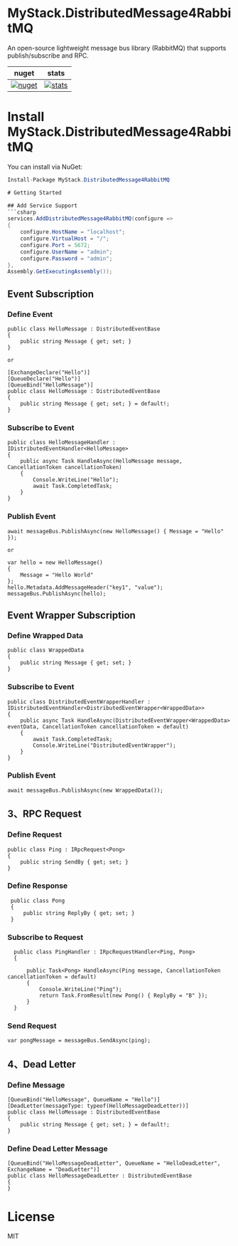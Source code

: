 # MyStack.DistributedMessage4RabbitMQ

An open-source lightweight message bus library (RabbitMQ) that supports publish/subscribe and RPC.

| nuget      | stats |
| ----------- | ----------- | 
| [![nuget](https://img.shields.io/nuget/v/DistributedMessage4RabbitMQ.svg?style=flat-square)](https://www.nuget.org/packages/DistributedMessage4RabbitMQ)    | [![stats](https://img.shields.io/nuget/dt/DistributedMessage4RabbitMQ.svg?style=flat-square)](https://www.nuget.org/stats/packages/DistributedMessage4RabbitMQ?groupby=Version)         |

# Install MyStack.DistributedMessage4RabbitMQ

You can install via NuGet:
```csharp
Install-Package MyStack.DistributedMessage4RabbitMQ

# Getting Started

## Add Service Support
```csharp 
services.AddDistributedMessage4RabbitMQ(configure =>
{
    configure.HostName = "localhost";
    configure.VirtualHost = "/";
    configure.Port = 5672;
    configure.UserName = "admin";
    configure.Password = "admin";
},
Assembly.GetExecutingAssembly());
```

## Event Subscription
### Define Event
```
public class HelloMessage : DistributedEventBase
{
    public string Message { get; set; }
}

or

[ExchangeDeclare("Hello")]
[QueueDeclare("Hello")]
[QueueBind("HelloMessage")]
public class HelloMessage : DistributedEventBase
{
    public string Message { get; set; } = default!;
}
```

### Subscribe to Event  
```
public class HelloMessageHandler : IDistributedEventHandler<HelloMessage>
{
    public async Task HandleAsync(HelloMessage message, CancellationToken cancellationToken)
    {
        Console.WriteLine("Hello");
        await Task.CompletedTask;
    }
}
```
### Publish Event
```
await messageBus.PublishAsync(new HelloMessage() { Message = "Hello" });

or 

var hello = new HelloMessage()
{
    Message = "Hello World"
};
hello.Metadata.AddMessageHeader("key1", "value");
messageBus.PublishAsync(hello);
```


## Event Wrapper Subscription
### Define Wrapped Data
``` 
public class WrappedData 
{
    public string Message { get; set; }
}

```

### Subscribe to Event
```
public class DistributedEventWrapperHandler : IDistributedEventHandler<DistributedEventWrapper<WrappedData>>
{
    public async Task HandleAsync(DistributedEventWrapper<WrappedData> eventData, CancellationToken cancellationToken = default)
    {
        await Task.CompletedTask;
        Console.WriteLine("DistributedEventWrapper");
    }
}
```
### Publish Event
```
await messageBus.PublishAsync(new WrappedData());
```


## 3、RPC Request
### Define Request
```
public class Ping : IRpcRequest<Pong>
{
    public string SendBy { get; set; }
}
```
### Define Response
```
 public class Pong
 {
     public string ReplyBy { get; set; }
 }
```

### Subscribe to Request
```
  public class PingHandler : IRpcRequestHandler<Ping, Pong>
  {

      public Task<Pong> HandleAsync(Ping message, CancellationToken cancellationToken = default)
      {
          Console.WriteLine("Ping");
          return Task.FromResult(new Pong() { ReplyBy = "B" });
      }
  }
```
### Send Request
```
var pongMessage = messageBus.SendAsync(ping);
```

## 4、Dead Letter
### Define Message
```
[QueueBind("HelloMessage", QueueName = "Hello")]
[DeadLetter(messageType: typeof(HelloMessageDeadLetter))]
public class HelloMessage : DistributedEventBase
{
    public string Message { get; set; } = default!;
}
```

### Define Dead Letter Message
```
[QueueBind("HelloMessageDeadLetter", QueueName = "HelloDeadLetter", ExchangeName = "DeadLetter")]
public class HelloMessageDeadLetter : DistributedEventBase
{
}
```

# License

MIT